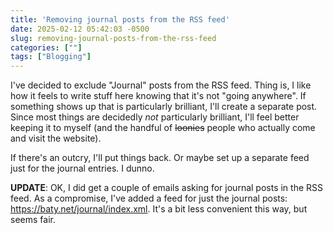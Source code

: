 ```yaml
---
title: 'Removing journal posts from the RSS feed'
date: 2025-02-12 05:42:03 -0500
slug: removing-journal-posts-from-the-rss-feed
categories: [""]
tags: ["Blogging"]
---
```


I've decided to exclude "Journal" posts from the RSS feed. Thing is, I like how it feels to write stuff here knowing that it's not "going anywhere". If something shows up that is particularly brilliant, I'll create a separate post. Since most things are decidedly _not_ particularly brilliant, I'll feel better keeping it to myself (and the handful of ~~loonies~~ people who actually come and visit the website).

If there's an outcry, I'll put things back. Or maybe set up a separate feed just for the journal entries. I dunno.

**UPDATE**: OK, I did get a couple of emails asking for journal posts in the RSS feed. As a compromise, I've added a feed for just the journal posts: https://baty.net/journal/index.xml. It's a bit less convenient this way, but seems fair.

